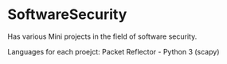 # SoftwareSecurity


Has various Mini projects in the field of software security. 

Languages for each proejct:
Packet Reflector - Python 3 (scapy)
